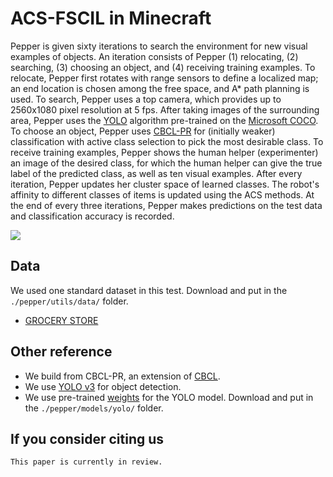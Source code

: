 # ACS-FSCIL in Minecraft
Pepper is given sixty iterations to search the environment for new visual examples of objects. An iteration consists of Pepper (1) relocating, (2) searching, (3) choosing an object, and (4) receiving training examples. To relocate, Pepper first rotates with range sensors to define a localized map; an end location is chosen among the free space, and A* path planning is used. To search, Pepper uses a top camera, which provides up to 2560x1080 pixel resolution at 5 fps. After taking images of the surrounding area, Pepper uses the [YOLO](https://pjreddie.com/darknet/yolo/) algorithm pre-trained on the [Microsoft COCO](https://cocodataset.org/#home). To choose an object, Pepper uses [CBCL-PR](https://github.com/aliayub7/CBCL) for (initially weaker) classification with active class selection to pick the most desirable class. To receive training examples, Pepper shows the human helper (experimenter) an image of the desired class, for which the human helper can give the true label of the predicted class, as well as ten visual examples. After every iteration, Pepper updates her cluster space of learned classes. The robot's affinity to different classes of items is updated using the ACS methods. At the end of every three iterations, Pepper makes predictions on the test data and classification accuracy is recorded.

<img src="https://github.com/chrismcclurg/FSCIL-ACS/blob/main/img/minecraft_flow.png"> 

## Data 
We used one standard dataset in this test. Download and put in the `./pepper/utils/data/` folder.
+ [GROCERY STORE](https://github.com/marcusklasson/GroceryStoreDataset)

## Other reference
+ We build from CBCL-PR, an extension of [CBCL](https://github.com/aliayub7/CBCL).
+ We use [YOLO v3](https://github.com/arunponnusamy/object-detection-opencv) for object detection.
+ We use pre-trained [weights](https://pjreddie.com/media/files/yolov3.weights) for the YOLO model. Download and put in the `./pepper/models/yolo/` folder.

## If you consider citing us
```
This paper is currently in review. 
```
